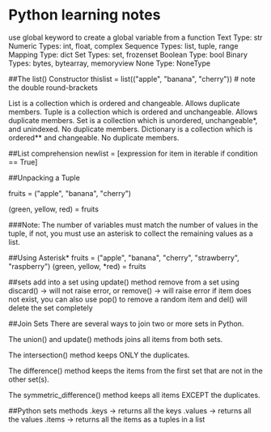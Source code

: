 # Python learning notes

use global keyword to create a global variable from a function
Text Type:	str
Numeric Types:	int, float, complex
Sequence Types:	list, tuple, range
Mapping Type:	dict
Set Types:	set, frozenset
Boolean Type:	bool
Binary Types:	bytes, bytearray, memoryview
None Type:	NoneType


##The list() Constructor
thislist = list(("apple", "banana", "cherry")) # note the double round-brackets

List is a collection which is ordered and changeable. Allows duplicate members.
Tuple is a collection which is ordered and unchangeable. Allows duplicate members.
Set is a collection which is unordered, unchangeable*, and unindexed. No duplicate members.
Dictionary is a collection which is ordered** and changeable. No duplicate members.

##List comprehension
newlist = [expression for item in iterable if condition == True]


##Unpacking a Tuple

fruits = ("apple", "banana", "cherry")

(green, yellow, red) = fruits

###Note: The number of variables must match the number of values in the tuple, if not, you must use an asterisk to collect the remaining values as a list.

##Using Asterisk*
fruits = ("apple", "banana", "cherry", "strawberry", "raspberry")
(green, yellow, *red) = fruits


##sets
add into a set using update() method
remove from a set using discard() -> will not raise error, or remove() -> will raise error if item does not exist, you can also use pop() to remove a random item and del() will delete the set completely


##Join Sets
There are several ways to join two or more sets in Python.

The union() and update() methods joins all items from both sets.

The intersection() method keeps ONLY the duplicates.

The difference() method keeps the items from the first set that are not in the other set(s).

The symmetric_difference() method keeps all items EXCEPT the duplicates.

##Python sets methods
.keys -> returns all the keys
.values -> returns all the values
.items -> returns all the items as a tuples in a list

